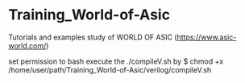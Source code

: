 # Training_World-of-Asic
Tutorials and examples study of WORLD OF ASIC (https://www.asic-world.com/)

set permission to bash execute the ./compileV.sh by $ chmod +x /home/user/path/Training_World-of-Asic/verilog/compileV.sh
